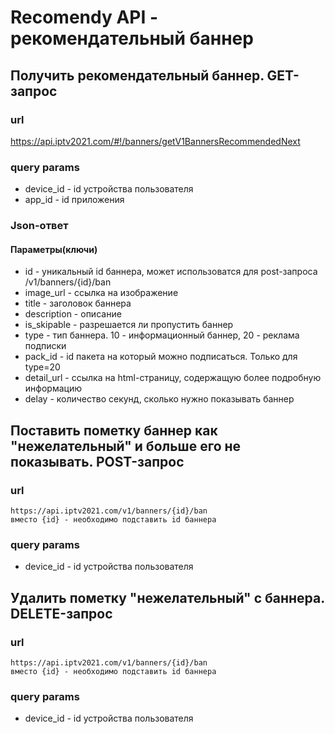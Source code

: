 # Recomendy API - рекомендательный баннер

## Получить рекомендательный баннер. GET-запрос
  ### url 
  https://api.iptv2021.com/#!/banners/getV1BannersRecommendedNext
  ### query params
  - device_id - id устройства пользователя
  - app_id - id приложения
  
### Json-ответ  
  #### Параметры(ключи)
  - id - уникальный id баннера, может использоватся для post-запроса /v1/banners/{id}/ban
  - image_url - ссылка на изображение
  - title - заголовок баннера
  - description - описание
  - is_skipable - разрешается ли пропустить баннер
  - type - тип баннера. 10 - информационный баннер, 20 - реклама подписки
  - pack_id - id пакета на который можно подписаться. Только для type=20
  - detail_url - ссылка на html-страницу, содержащую более подробную информацию
  - delay - количество секунд, сколько нужно показывать баннер
  
## Поставить пометку баннер как "нежелательный" и больше его не показывать. POST-запрос
  ### url
  
    https://api.iptv2021.com/v1/banners/{id}/ban    
    вместо {id} - необходимо подставить id баннера 
  ### query params
  - device_id - id устройства пользователя
  
## Удалить пометку "нежелательный" с баннера. DELETE-запрос
  ### url
  
    https://api.iptv2021.com/v1/banners/{id}/ban    
    вместо {id} - необходимо подставить id баннера 
  ### query params
  - device_id - id устройства пользователя
  
